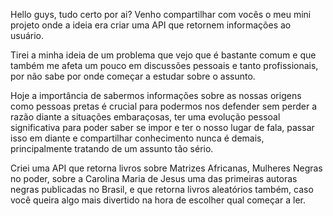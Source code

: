 Hello guys, tudo certo por ai?
Venho compartilhar com vocês o meu mini projeto onde a ideia era criar uma API que retornem informações ao usuário. 

Tirei a minha ideia de um problema que vejo que é bastante comum e que também me afeta um pouco em discussões pessoais e tanto profissionais, por não sabe por onde começar a estudar sobre o assunto.

Hoje a importância de sabermos informações sobre as nossas origens como pessoas pretas é crucial para podermos nos defender sem perder a razão diante a situações embaraçosas, ter uma evolução pessoal significativa para poder saber se impor e ter o nosso lugar de fala, passar isso em diante e compartilhar conhecimento nunca é demais, principalmente tratando de um assunto tão sério. 
 
Criei uma API que retorna livros sobre Matrizes Africanas, Mulheres Negras no poder, sobre a Carolina Maria de Jesus uma das primeiras autoras negras publicadas no Brasil, e que retorna livros aleatórios também, caso você queira algo mais divertido na hora de escolher qual começar a ler. 
